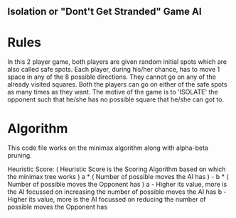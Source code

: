 ## Isolation or "Dont't Get Stranded" Game AI

# Rules
In this 2 player game, both players are given random initial spots which are also called safe spots. 
Each player, during his/her chance, has to move 1 space in any of the 8 possible directions. 
They cannot go on any of the already visited squares.
Both the players can go on either of the safe spots as many times as they want. 
The motive of the game is to 'ISOLATE' the opponent such that he/she has no possible square that he/she can got to.

# Algorithm
This code file works on the minimax algorithm along with alpha-beta pruning.

Heuristic Score: ( Heuristic Score is the Scoring Algorithm based on which the minimax tree works )
a * ( Number of possible moves the AI has )  -  b * ( Number of possible moves the Opponent has )
a - Higher its value, more is the AI focussed on increasing the number of possible moves the AI has
b - Higher its value, more is the AI focussed on reducing the number of possible moves the Opponent has
